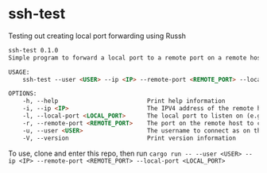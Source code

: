 # ssh-test
Testing out creating local port forwarding using Russh

```md
ssh-test 0.1.0
Simple program to forward a local port to a remote port on a remote host

USAGE:
    ssh-test --user <USER> --ip <IP> --remote-port <REMOTE_PORT> --local-port <LOCAL_PORT>

OPTIONS:
    -h, --help                         Print help information
    -i, --ip <IP>                      The IPV4 address of the remote host (e.g. 80.69.420.85)
    -l, --local-port <LOCAL_PORT>      The local port to listen on (e.g 9876)
    -r, --remote-port <REMOTE_PORT>    The port on the remote host to connect to (e.g. 8000)
    -u, --user <USER>                  The username to connect as on the remote host (e.g. root)
    -V, --version                      Print version information
```

To use, clone and enter this repo, then run `cargo run -- --user <USER> --ip <IP> --remote-port <REMOTE_PORT> --local-port <LOCAL_PORT>`

